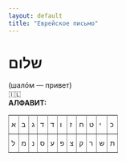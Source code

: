 ```yaml
---
layout: default
title: "Еврейское письмо"
---
```


<h1><b>שלום</b></h1>
(шалóм — привет)
<br>🇮🇱
<br>
<b>АЛФАВИТ:</b>
<style type="text/css">
.tg  {border-collapse:collapse;border-spacing:0;}
.tg td{border-color:black;border-style:solid;border-width:1px;font-family:Arial, sans-serif;font-size:14px;
  overflow:hidden;padding:10px 5px;word-break:normal;}
.tg th{border-color:black;border-style:solid;border-width:1px;font-family:Arial, sans-serif;font-size:14px;
  font-weight:normal;overflow:hidden;padding:10px 5px;word-break:normal;}
.tg .tg-75rw{background-color:#F8F9FA;border-color:inherit;color:#202122;text-align:center;vertical-align:middle}
.tg .tg-0pky{border-color:inherit;text-align:left;vertical-align:top}
@media screen and (max-width: 767px) {.tg {width: auto !important;}.tg col {width: auto !important;}.tg-wrap {overflow-x: auto;-webkit-overflow-scrolling: touch;}}</style>
<div class="tg-wrap"><table class="tg">
<tbody>
  <tr>
    <td class="tg-0pky">א</td>
    <td class="tg-0pky">ב</td>
    <td class="tg-75rw">ג</td>
    <td class="tg-0pky">ד</td>
    <td class="tg-0pky">ד</td>
    <td class="tg-0pky">ו</td>
    <td class="tg-0pky">ז</td>
    <td class="tg-0pky">ח</td>
    <td class="tg-0pky">ט</td>
    <td class="tg-0pky">י</td>
    <td class="tg-0pky">כ</td>
  </tr>
  <tr>
    <td class="tg-0pky">ל</td>
    <td class="tg-0pky">‭מ</td>
    <td class="tg-0pky">‭נ</td>
    <td class="tg-0pky">ס</td>
    <td class="tg-0pky">ע</td>
    <td class="tg-0pky">פ</td>
    <td class="tg-0pky">צ</td>
    <td class="tg-0pky">ק</td>
    <td class="tg-0pky">ר</td>
    <td class="tg-0pky">ש</td>
    <td class="tg-0pky">ת</td>
  </tr>
</tbody>
</table></div>
